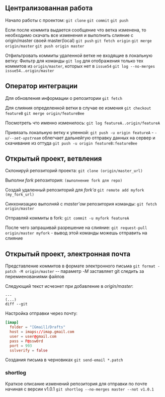 ## Централизованная работа

Начало работы c проектом:
`git clone`
`git commit`
`git push`

Если после коммита выдается сообщение что ветка изменена, то необходимо скачать все изменения и выполнить слияние с origin/master своей master(local)
`git push`
`git fetch origin`
`git merge origin/master`
`git push origin master`

Отфильтровать коммиты удаленной ветке не входящие в локальную ветку:
Фильтр для команды `git log` для отображения только тех коммитов из `origin/master`, которых нет в `issue54`
`git log --no-merges issue54..origin/master`

## Оператор интеграции

Для обновления информации о репозитории
`git fetch`

Для слияния определенной ветки в случае ее измения
`git checkout featureB`
`git merge origin/featureBee`

Посмотреть что именно изменилось:
`git log featureA..origin/featureA`

Привязать локальную ветку к уленной:
`git push -u origin featureA` - _`-u/--set-upstream`_ облегчает дальнейгую отправку данных на сервер и скачивание из оттуда
`git push -u origin featureB:featureBee`

## Открытый проект, ветвления

Склонируй репозиторий проекта:
`git clone (origin/master_url)`

Выполни _fork_ репозитория:
`(выполнение fork для repo)`

Создай удаленный репозиторий для _fork'a_
`git remote add myfork (my_fork_url)`

Синхонизацию выполняй с _master'ом_ репозитория команды:
`git fetch origin/master`

Отправляй коммиты в fork:
`git commit -u myfork featureA`

После чего запрашивай разрешение на слияние:
`git request-pull origin/master myfork` - вывод этой команды можешь отправить на слияние

## Открытый проект, электронная почта

Представление коммитов в формате электронного письма
`git format -patch -M origin/master` -- параметр _-M_ заставляет git следить за перемиенованиями файлов

Следующий текст исчезнет при добавление в _origin/master_:

```
---
(...)
diff --git
```

Настройка отправки через почту:

```conf
[imap]
  folder = "[Gmail]/Drafts"
  host = imaps://imap.gmail.com
  user = user@gmail.com
  pass = P@ssw0rd
  port = 993
  sslverify = false
```

Создания письма в черновиках
`git send-email *.patch`

### shortlog

Краткое описание изменений репозитория для отправки по почте начиная с версии v1.0.1
`git shortlog --no-merges master --not v1.0.1`
